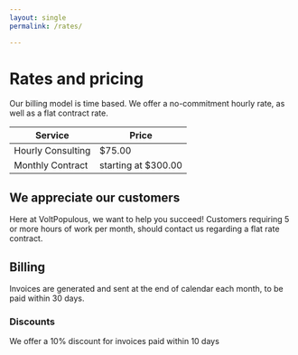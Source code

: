 ```yaml
---
layout: single
permalink: /rates/

---
```


# Rates and pricing

Our billing model is time based. We offer a no-commitment hourly rate, as well as a flat contract rate.

| Service | Price |
|---------|-------|
| Hourly Consulting | $75.00 |
| Monthly Contract | starting at $300.00 |

## We appreciate our customers

Here at VoltPopulous, we want to help you succeed! Customers requiring 5 or more hours of work per month, should contact us regarding a flat rate contract.

## Billing

Invoices are generated and sent at the end of calendar each month, to be paid within 30 days.

### Discounts

We offer a 10% discount for invoices paid within 10 days
